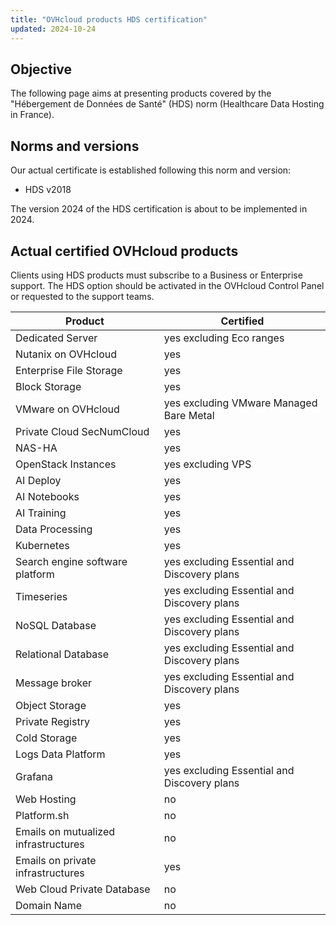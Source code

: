 ```yaml
---
title: "OVHcloud products HDS certification"
updated: 2024-10-24
---
```


## Objective

The following page aims at presenting products covered by the "Hébergement de Données de Santé" (HDS) norm (Healthcare Data Hosting in France).

## Norms and versions

Our actual certificate is established following this norm and version:

- HDS v2018

The version 2024 of the HDS certification is about to be implemented in 2024.

## Actual certified OVHcloud products

Clients using HDS products must subscribe to a Business or Enterprise support. The HDS option should be activated in the OVHcloud Control Panel or requested to the support teams.

| **Product** | **Certified** | 
| --- | ---  | 
| Dedicated Server | yes excluding Eco ranges | 
| Nutanix on OVHcloud | yes | 
| Enterprise File Storage | yes | 
| Block Storage | yes | 
| VMware on OVHcloud | yes excluding VMware Managed Bare Metal | 
| Private Cloud SecNumCloud | yes | 
| NAS-HA | yes | 
| OpenStack Instances | yes excluding VPS | 
| AI Deploy | yes | 
| AI Notebooks | yes | 
| AI Training | yes | 
| Data Processing | yes | 
| Kubernetes | yes |
| Search engine software platform | yes excluding Essential and Discovery plans | 
| Timeseries | yes excluding Essential and Discovery plans |
| NoSQL Database | yes excluding Essential and Discovery plans | 
| Relational Database | yes excluding Essential and Discovery plans | 
| Message broker | yes excluding Essential and Discovery plans | 
| Object Storage | yes | 
| Private Registry | yes | 
| Cold Storage |  yes | 
| Logs Data Platform | yes | 
| Grafana | yes excluding Essential and Discovery plans | 
| Web Hosting | no | 
| Platform.sh | no | 
| Emails on mutualized infrastructures | no |
| Emails on private infrastructures | yes | 
| Web Cloud Private Database | no | 
| Domain Name | no | 
